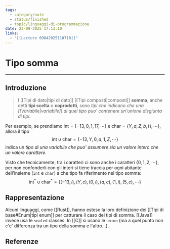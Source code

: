 ```yaml
---
tags:
  - category/note
  - status/finished
  - topic/linguaggi-di-programmazione
date: 23-09-2025 17:13:10
links:
  - "[[Lecture 09042025110710]]"
---
```

# Tipo somma
---
## Introduzione
> I [[Tipi di dato|tipi di dato]] [[Tipi composti|composti]] **somma**, anche detti **tipi scelta** o **coprodotti**, sono _tipi che indicano che una [[Variabile|variabile]] di quel tipo puo' contenere un'unione disgiunta di tipi_.

Per esempio, se prendiamo $\text{int} = \{-13, 0, 1, 17, \cdots\}$ e $\text{char} = \{Y, a, Z, b, H, \cdots\}$, allora il tipo
$$\text{int} \cup \text{char} = \{-13, Y, 0, a, 1, Z, \cdots\}$$
indica un _tipo di una variabile che puo' assumere sia un valore intero che un valore carattere_.

Visto che tecnicamente, tra i caratteri ci sono anche i caratteri $\{0, 1, 2, \cdots\}$, per non confonderli con gli interi si tiene traccia per ogni abitante dell'insieme (`int` e `char`) a che tipo fa riferimento nel tipo somma:
$$\text{int}^{*} \cup \text{char}^{*} = \{(-13, i), (Y, c), (0, i), (a, c), (1, i), (5, c), \cdots\}$$

## Rappresentazione
Alcuni linguaggi, come [[Rust]], hanno esteso la loro definizione dei [[Tipi di base#Enum|tipi enum]] per catturare il caso dei tipi di somma. [[Java]] invece usa le `sealed` classes. In [[C]] si usano le `union` (ma a quel punto non c'e' differenza tra un tipo della somma e l'altro...).

## Referenze